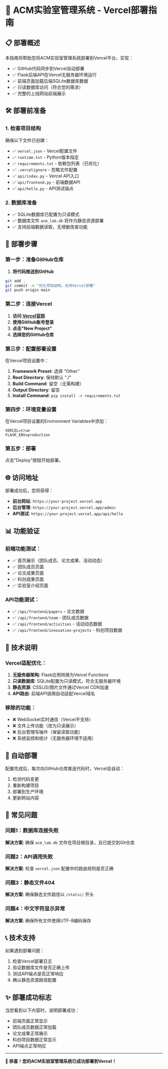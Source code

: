 # 🚀 ACM实验室管理系统 - Vercel部署指南

## 📋 部署概述

本指南将帮助您将ACM实验室管理系统部署到Vercel平台，实现：
- ✅ GitHub代码同步到Vercel自动部署
- ✅ Flask后端API在Vercel无服务器环境运行
- ✅ 前端页面加载后端SQLite数据库数据
- ✅ 只读数据库访问（符合您的需求）
- ✅ 完整的上线网站前端展示

## 🛠️ 部署前准备

### 1. 检查项目结构
确保以下文件已创建：
- ✅ `vercel.json` - Vercel配置文件
- ✅ `runtime.txt` - Python版本指定
- ✅ `requirements.txt` - 依赖包列表（已优化）
- ✅ `.vercelignore` - 忽略文件配置
- ✅ `api/index.py` - Vercel API入口
- ✅ `api/frontend.py` - 前端数据API
- ✅ `api/hello.py` - API测试端点

### 2. 数据库准备
- ✅ SQLite数据库已配置为只读模式
- ✅ 数据库文件 `acm_lab.db` 将作为静态资源部署
- ✅ 支持前端数据读取，无增删改查功能

## 🚀 部署步骤

### 第一步：准备GitHub仓库

1. **将代码推送到GitHub**
```bash
git add .
git commit -m "优化项目结构，支持Vercel部署"
git push origin main
```

### 第二步：连接Vercel

1. **访问 [Vercel官网](https://vercel.com)**
2. **使用GitHub账号登录**
3. **点击"New Project"**
4. **选择您的GitHub仓库**

### 第三步：配置部署设置

在Vercel项目设置中：

1. **Framework Preset**: 选择 "Other"
2. **Root Directory**: 保持默认 "./"
3. **Build Command**: 留空（无需构建）
4. **Output Directory**: 留空
5. **Install Command**: `pip install -r requirements.txt`

### 第四步：环境变量设置

在Vercel项目设置的Environment Variables中添加：

```
VERCEL=true
FLASK_ENV=production
```

### 第五步：部署

点击"Deploy"按钮开始部署。

## 🌐 访问地址

部署成功后，您将获得：

- **前台网站**: `https://your-project.vercel.app`
- **后台管理**: `https://your-project.vercel.app/admin`
- **API测试**: `https://your-project.vercel.app/api/hello`

## 📊 功能验证

### 前端功能测试：
- ✅ 首页展示（团队成员、论文成果、活动动态）
- ✅ 团队成员页面
- ✅ 论文成果页面
- ✅ 科创成果页面
- ✅ 实验室介绍页面

### API功能测试：
- ✅ `/api/frontend/papers` - 论文数据
- ✅ `/api/frontend/team` - 团队成员数据
- ✅ `/api/frontend/activities` - 活动动态数据
- ✅ `/api/frontend/innovation-projects` - 科创项目数据

## 🔧 技术说明

### Vercel适配优化：
1. **无服务器架构**: Flask应用转换为Vercel Functions
2. **只读数据库**: SQLite配置为只读模式，符合无服务器环境
3. **静态资源**: CSS/JS/图片文件通过Vercel CDN加速
4. **API路由**: 前端API调用自动适配Vercel域名

### 移除的功能：
- ❌ WebSocket实时通信（Vercel不支持）
- ❌ 文件上传功能（改为只读展示）
- ❌ 后台管理写操作（保留读取功能）
- ❌ 系统监控和统计（无服务器环境不适用）

## 🔄 自动部署

配置完成后，每次向GitHub仓库推送代码时，Vercel会自动：
1. 检测代码变更
2. 重新构建项目
3. 部署到生产环境
4. 更新网站内容

## 🐛 常见问题

### 问题1：数据库连接失败
**解决方案**: 确保 `acm_lab.db` 文件在项目根目录，且已提交到Git仓库

### 问题2：API调用失败
**解决方案**: 检查 `vercel.json` 配置中的路由规则是否正确

### 问题3：静态文件404
**解决方案**: 确保静态文件路径以 `/static/` 开头

### 问题4：中文字符显示异常
**解决方案**: 确保所有文件使用UTF-8编码保存

## 📞 技术支持

如果遇到部署问题：
1. 检查Vercel部署日志
2. 验证数据库文件是否正确上传
3. 测试API端点是否正常响应
4. 确认静态资源路径配置

## ✨ 部署成功标志

当您看到以下内容时，说明部署成功：
- 前端页面正常显示
- 团队成员数据正常加载
- 论文成果正常展示
- 科创项目数据正常显示
- API端点正常响应

---

**🎉 恭喜！您的ACM实验室管理系统已成功部署到Vercel！**
